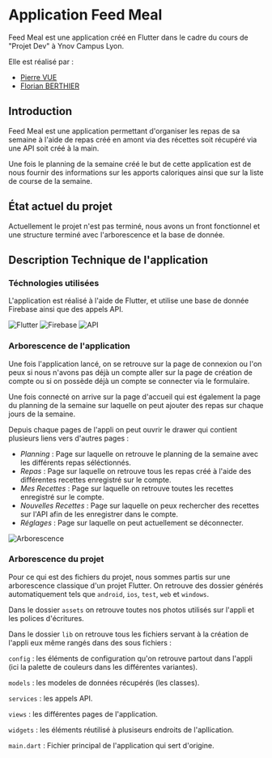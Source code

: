 # Application Feed Meal

Feed Meal est une application créé en Flutter dans le cadre du cours de "Projet Dev" à Ynov Campus Lyon.

Elle est réalisé par :
- [Pierre VUE](https://github.com/KeeMoh)
- [Florian BERTHIER](https://github.com/Orthoceras69)

## Introduction

Feed Meal est une application permettant d'organiser les repas de sa semaine à l'aide de repas créé en amont via des récettes soit récupéré via une API soit créé à la main.

Une fois le planning de la semaine créé le but de cette application est de nous fournir des informations sur les apports caloriques ainsi que sur la liste de course de la semaine.

## État actuel du projet

Actuellement le projet n'est pas terminé, nous avons un front fonctionnel et une structure terminé avec l'arborescence et la base de donnée.

## Description Technique de l'application

### Téchnologies utilisées

L'application est réalisé à l'aide de Flutter, et utilise une base de donnée Firebase ainsi que des appels API.

![Flutter](https://img.shields.io/badge/Flutter-02569B?style=for-the-badge&logo=flutter&logoColor=white)
![Firebase](https://img.shields.io/badge/Firebase-FFCA28?style=for-the-badge&logo=firebase&logoColor=white)
![API](https://img.shields.io/badge/API-FF3621?style=for-the-badge&logo=databricks&logoColor=white)

### Arborescence de l'application

Une fois l'application lancé, on se retrouve sur la page de connexion ou l'on peux si nous n'avons pas déjà un compte aller sur la page de création de compte ou si on possède déjà un compte se connecter via le formulaire.

Une fois connecté on arrive sur la page d'accueil qui est également la page du planning de la semaine sur laquelle on peut ajouter des repas sur chaque jours de la semaine.

Depuis chaque pages de l'appli on peut ouvrir le drawer qui contient plusieurs liens vers d'autres pages :

- _Planning_ : Page sur laquelle on retrouve le planning de la semaine avec les différents repas séléctionnés.
- _Repas_ : Page sur laquelle on retrouve tous les repas créé à l'aide des différentes recettes enregistré sur le compte.
- _Mes Recettes_ : Page sur laquelle on retrouve toutes les recettes enregistré sur le compte.
- _Nouvelles Recettes_ : Page sur laquelle on peux rechercher des recettes sur l'API afin de les enregistrer dans le compte.
- _Réglages_ : Page sur laquelle  on peut actuellement se déconnecter.

![Arborescence](https://github.com/Orthoceras69/feed-meal/tree/main/assets/readme/Arborescence.png)

### Arborescence du projet

Pour ce qui est des fichiers du projet, nous sommes partis sur une arborescence classique d'un projet Flutter. On retrouve des dossier générés automatiquement tels que `android`, `ios`, `test`, `web` et `windows`.

Dans le dossier `assets` on retrouve toutes nos photos utilisés sur l'appli et les polices d'écritures.

Dans le dossier `lib` on retrouve tous les fichiers servant à la création de l'appli eux même rangés dans des sous fichiers :

`config` : les éléments de configuration qu'on retrouve partout dans l'appli (ici la palette de couleurs dans les différentes variantes).

`models` : les modeles de données récupérés (les classes).

`services` : les appels API.

`views` : les différentes pages de l'application.

`widgets` : les éléments réutilisé à plusiseurs endroits de l'apllication.

`main.dart` : Fichier principal de l'application qui sert d'origine.